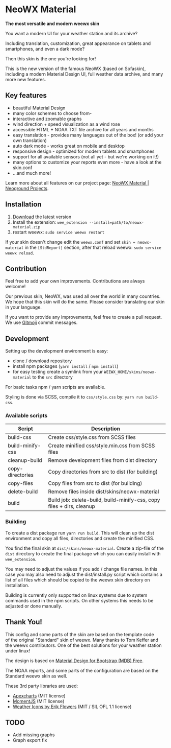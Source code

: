 # NeoWX Material

**The most versatile and modern weewx skin**

You want a modern UI for your weather station and its archive?

Including translation, customization, great appearance on tablets and
smartphones, and even a dark mode?

Then this skin is the one you're looking for!

This is the new version of the famous NeoWX (based on Sofaskin), 
including a modern Material Design UI, full weather data archive, 
and many more new features.

## Key features

- beautiful Material Design
- many color schemes to choose from- 
- interactive and zoomable graphs
- wind direction + speed visualization as a wind rose
- accessible HTML + NOAA TXT file archive for all years and months
- easy translation - provides many languages out of the box! 
  (or add your own translation)
- auto dark mode - works great on mobile and desktop
- responsive design - optimized for modern tablets and smartphones
- support for all available sensors (not all yet - but we're working on it!)
- many options to customize your reports even more - 
  have a look at the skin.conf
- ...and much more!

Learn more about all features on our project page: 
[NeoWX Material | Neoground Projects](https://projects.neoground.com/neowx-material).

## Installation

1. [Download](https://projects.neoground.com/neowx-material) the latest version
2. Install the extension: `wee_extension --install=path/to/neowx-material.zip`
3. restart weewx: `sudo service weewx restart`

If your skin doesn't change edit the `weewx.conf` and set `skin = neowx-material`
in the `[StdReport]` section, after that reload weewx: `sudo service weewx reload`.

## Contribution

Feel free to add your own improvements. Contributions are always welcome!

Our previous skin, NeoWX, was used all over the world in many countries.
We hope that this skin will do the same. Please consider translating our skin
in your language.

If you want to provide any improvements, feel free to create a pull request.
We use [Gitmoji](https://gitmoji.dev/) commit messages.

## Development

Setting up the development environment is easy:

- clone / download repository
- install npm packages (`yarn install` / `npm install`)
- for easy testing create a symlink from your `WEEWX_HOME/skins/neowx-material`
  to the `src` directory
  
For basic tasks npm / yarn scripts are available.

Styling is done via SCSS, compile it to `css/style.css` by: `yarn run build-css`.

### Available scripts

| Script           | Description                                                           |
| ---------------- | --------------------------------------------------------------------- |
| build-css        | Create css/style.css from SCSS files                                  |
| build-minify-css | Create minified css/style.min.css from SCSS files                     |
| cleanup-build    | Remove development files from dist directory                          |
| copy-directories | Copy directories from src to dist (for building)                      |
| copy-files       | Copy files from src to dist (for building)                            |
| delete-build     | Remove files inside dist/skins/neowx-material                         |
| build            | Build job: delete-build, build-minify-css, copy files + dirs, cleanup |

### Building

To create a dist package run `yarn run build`. This will clean up the dist environment
and copy all files, directories and create the minified CSS.

You find the final skin at `dist/skins/neowx-material`. 
Create a zip-file of the `dist` directory to create the final package
which you can easily install with `wee_extension`.

You may need to adjust the values if you add / change file names. In this case you
may also need to adjust the dist/install.py script which contains a list of all
files which should be copied to the weewx skin directory on installation.

Building is currently only supported on linux systems due to system commands used
in the npm scripts. On other systems this needs to be adjusted or done manually.

## Thank You!

This config and some parts of the skin are based on the template code      
of the original "Standard" skin of weewx. Many thanks to Tom Keffer and     
the weewx contributors. 
One of the best solutions for your weather station under linux!

The design is based on 
[Material Design for Bootstrap (MDB) Free](https://mdbootstrap.com).

The NOAA reports, and some parts of the configuration 
are based on the Standard weewx skin as well.

These 3rd party libraries are used:

- [Apexcharts](https://github.com/apexcharts/apexcharts.js) (MIT license)
- [MomentJS](https://github.com/moment/moment) (MIT license)
- [Weather Icons by Erik Flowers](https://github.com/erikflowers/weather-icons)
  (MIT / SIL OFL 1.1 license)

## TODO

- Add missing graphs
- Graph export fix
